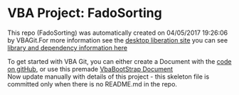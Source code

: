 # VBA Project: FadoSorting
This repo (FadoSorting) was automatically created on 04/05/2017 19:26:06 by VBAGit.For more information see the [desktop liberation site](http://ramblings.mcpher.com/Home/excelquirks/drivesdk/vbagit "desktop liberation")
you can see [library and dependency information here](dependencies.md)

To get started with VBA Git, you can either create a Document with the [code on gitHub](https://github.com/brucemcpherson/VbaGit "VbaGit repo"), or use this premade [VbaBootStrap Document](http://ramblings.mcpher.com/Home/excelquirks/downlable-items/VbaGitBootStrap.xlsm "VbaBootStrap")  
Now update manually with details of this project - this skeleton file is committed only when there is no README.md in the repo.